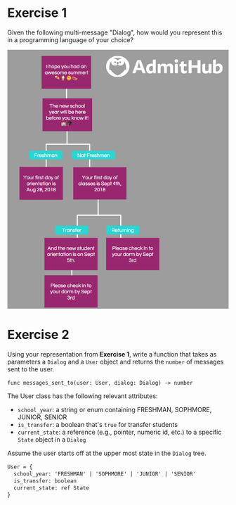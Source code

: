 # Exercise 1

Given the following multi-message "Dialog", how would you represent this in a programming language of your choice?

![Sample Dialog](SampleDialog.png "Image of Sample Dialog")


# Exercise 2

Using your representation from **Exercise 1**, write a function that takes as parameters a `Dialog` and a `User` object and returns the `number` of messages sent to the user.

```
func messages_sent_to(user: User, dialog: Dialog) -> number
```

The User class has the following relevant attributes:

 - `school_year`: a string or enum containing FRESHMAN, SOPHMORE, JUNIOR, SENIOR
 - `is_transfer`: a boolean that's `true` for transfer students
 - `current_state`: a reference (e.g., pointer, numeric id, etc.) to a specific `State` object in a `Dialog`
 
 Assume the user starts off at the upper most state in the `Dialog` tree.
 
 ```
 User = {
   school_year: 'FRESHMAN' | 'SOPHMORE' | 'JUNIOR' | 'SENIOR'
   is_transfer: boolean
   current_state: ref State
 }
 ```
